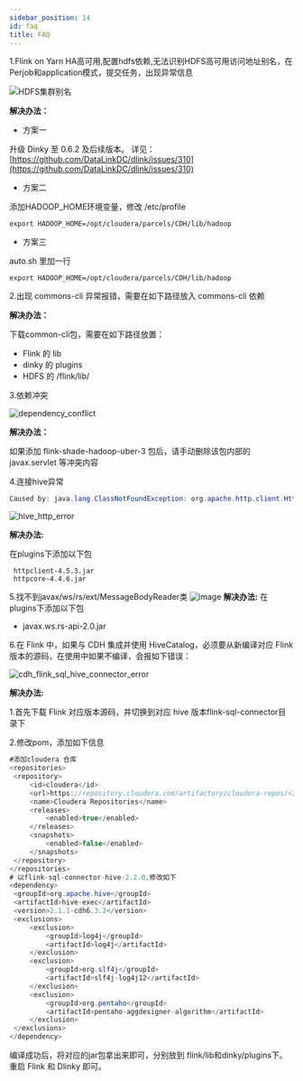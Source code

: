 ```yaml
---
sidebar_position: 14
id: faq
title: FAQ
---
```


1.Flink on Yarn HA高可用,配置hdfs依赖,无法识别HDFS高可用访问地址别名，在Perjob和application模式，提交任务，出现异常信息

![HDFS集群别名](http://pic.dinky.org.cn/dinky/dev/docs/HDFS%E9%9B%86%E7%BE%A4%E5%88%AB%E5%90%8D.png)

**解决办法：**

- 方案一

升级 Dinky 至 0.6.2 及后续版本。
详见：[https://github.com/DataLinkDC/dlink/issues/310](https://github.com/DataLinkDC/dlink/issues/310)
- 方案二

添加HADOOP_HOME环境变量，修改 /etc/profile
``` shell
export HADOOP_HOME=/opt/cloudera/parcels/CDH/lib/hadoop
```

- 方案三

auto.sh 里加一行
``` shell
export HADOOP_HOME=/opt/cloudera/parcels/CDH/lib/hadoop
```

2.出现 commons-cli 异常报错，需要在如下路径放入 commons-cli 依赖

**解决办法：**

下载common-cli包，需要在如下路径放置：
- Flink 的 lib
- dinky 的 plugins
- HDFS 的 /flink/lib/

3.依赖冲突

![dependency_conflict](http://pic.dinky.org.cn/dinky/docs/zh-CN/faq/dependency_conflict.png)

**解决办法：**

如果添加 flink-shade-hadoop-uber-3 包后，请手动删除该包内部的javax.servlet 等冲突内容

4.连接hive异常

``` java
Caused by: java.lang.ClassNotFoundException: org.apache.http.client.HttpClient
```

![hive_http_error](http://pic.dinky.org.cn/dinky/docs/zh-CN/faq/hive_http_error.png)

**解决办法:** 

在plugins下添加以下包

```
 httpclient-4.5.3.jar
 httpcore-4.4.6.jar
```
5.找不到javax/ws/rs/ext/MessageBodyReader类
![image](https://user-images.githubusercontent.com/40588644/166678799-13450726-6b89-4a04-9911-0ad0b11cf4dd.png)
**解决办法:**
在plugins下添加以下包
- javax.ws.rs-api-2.0.jar


6.在 Flink 中，如果与 CDH 集成并使用 HiveCatalog，必须要从新编译对应 Flink 版本的源码，在使用中如果不编译，会报如下错误：

![cdh_flink_sql_hive_connector_error](http://pic.dinky.org.cn/dinky/docs/zh-CN/faq/cdh_flink_sql_hive_connector_error.jpg)

**解决办法:** 

  1.首先下载 Flink 对应版本源码，并切换到对应 hive 版本flink-sql-connector目录下

  2.修改pom，添加如下信息

   ```java
#添加cloudera 仓库
<repositories>
    <repository>
        <id>cloudera</id>
        <url>https://repository.cloudera.com/artifactory/cloudera-repos/</url>
        <name>Cloudera Repositories</name>
        <releases>
            <enabled>true</enabled>
        </releases>
        <snapshots>
            <enabled>false</enabled>
        </snapshots>
    </repository>
</repositories>
# 以flink-sql-connector-hive-2.2.0,修改如下
<dependency>
	<groupId>org.apache.hive</groupId>
	<artifactId>hive-exec</artifactId>
	<version>2.1.1-cdh6.3.2</version>
	<exclusions>
		<exclusion>
			<groupId>log4j</groupId>
			<artifactId>log4j</artifactId>
		</exclusion>
		<exclusion>
			<groupId>org.slf4j</groupId>
			<artifactId>slf4j-log4j12</artifactId>
		</exclusion>
		<exclusion>
			<groupId>org.pentaho</groupId>
			<artifactId>pentaho-aggdesigner-algorithm</artifactId>
		</exclusion>
	</exclusions>
</dependency>
   ```

 编译成功后，将对应的jar包拿出来即可，分别放到 flink/lib和dinky/plugins下。重启 Flink 和 Dlinky 即可。

